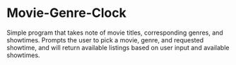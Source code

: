 # Movie-Genre-Clock
Simple program that takes note of movie titles, corresponding genres, and showtimes. Prompts the user to pick a movie, genre, and requested showtime, and will return available listings based on user input and available showtimes.
